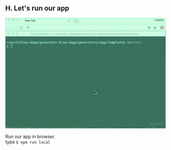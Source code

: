 ## H. Let's run our app
![run](https://github.com/nujabes403/generator-klay-dapp/blob/master/images/4run-app.gif?raw=true)

Run our app in browser.  
type `$ npm run local`
